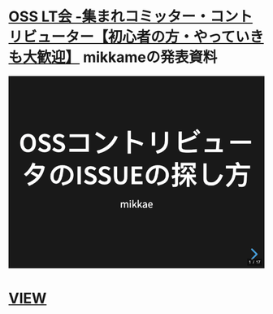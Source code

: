 # [OSS LT会 -集まれコミッター・コントリビューター【初心者の方・やっていきも大歓迎】](https://rakus.connpass.com/event/200604/) mikkameの発表資料



<!-- Please replace owner/repo name to your's -->
![](https://raw.githubusercontent.com/mikkame/slide-osscontributelt/gh-pages/preview.gif "Preview")

<!-- Please replace owner/repo name to your's -->
# [VIEW](https://mikkame.github.io/slide-osscontributelt/)


